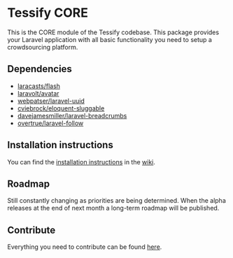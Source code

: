 # Tessify CORE

This is the CORE module of the Tessify codebase. This package provides your Laravel application with all basic functionality you need to setup a crowdsourcing platform.

## Dependencies

- [laracasts/flash](https://github.com/laracasts/flash)
- [laravolt/avatar](https://github.com/laravolt/avatar)
- [webpatser/laravel-uuid](https://github.com/webpatser/laravel-uuid)
- [cviebrock/eloquent-sluggable](https://github.com/cviebrock/eloquent-sluggable)
- [davejamesmiller/laravel-breadcrumbs](https://github.com/davejamesmiller/laravel-breadcrumbs)
- [overtrue/laravel-follow](https://github.com/overtrue/laravel-follow)

## Installation instructions

You can find the [installation instructions](https://github.com/tessify-org/CORE/wiki#installation-instructions) in the [wiki](https://github.com/tessify-org/CORE/wiki).

## Roadmap

Still constantly changing as priorities are being determined. When the alpha releases at the end of next month a long-term roadmap will be published.

## Contribute
Everything you need to contribute can be found [here](https://github.com/tessify-org/CORE/blob/master/CONTRIBUTE.md).
